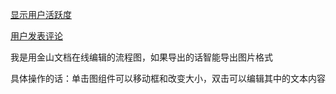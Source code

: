 [显示用户活跃度](https://kdocs.cn/l/cuubq3sZcjiN) 

[用户发表评论](https://kdocs.cn/l/ctGNRC4K92p7)

我是用金山文档在线编辑的流程图，如果导出的话智能导出图片格式

具体操作的话：单击图组件可以移动框和改变大小，双击可以编辑其中的文本内容